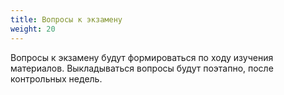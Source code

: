 ```yaml
---
title: Вопросы к экзамену
weight: 20
---
```


Вопросы к экзамену будут формироваться по ходу изучения материалов. Выкладываться вопросы будут поэтапно, после контрольных недель.